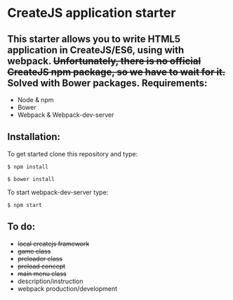 # CreateJS application starter

This starter allows you to write HTML5 application in CreateJS/ES6, using with webpack. ~~Unfortunately, there is no official CreateJS npm package, so we have to wait for it.~~ Solved with Bower packages.
Requirements:
------
+ Node & npm
+ Bower
+ Webpack & Webpack-dev-server

Installation:
------
To get started clone this repository and type:

``
$ npm install
``

``
$ bower install
``

To start webpack-dev-server type:

``
$ npm start
``

To do:
------
+ ~~local createjs framework~~
+ ~~game class~~
+ ~~preloader class~~
+ ~~preload concept~~
+ ~~main menu class~~
+ description/instruction
+ webpack production/development